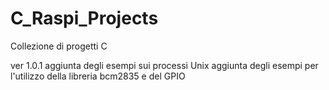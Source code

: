 # C_Raspi_Projects
Collezione di progetti C

ver 1.0.1
aggiunta degli esempi sui processi Unix
aggiunta degli esempi per l'utilizzo della libreria bcm2835 e del GPIO

